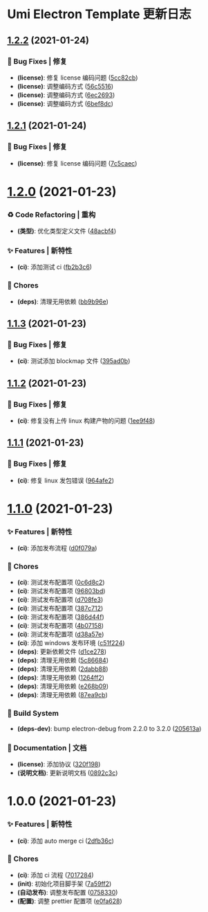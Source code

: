 # Umi Electron Template 更新日志

## [1.2.2](https://github.com/arvinxx/umi-electron-template/compare/v1.2.1...v1.2.2) (2021-01-24)


### 🐛 Bug Fixes | 修复

* **(license)**: 修复 license 编码问题 ([5cc82cb](https://github.com/arvinxx/umi-electron-template/commit/5cc82cb))
* **(license)**: 调整编码方式 ([56c5516](https://github.com/arvinxx/umi-electron-template/commit/56c5516))
* **(license)**: 调整编码方式 ([6ec2693](https://github.com/arvinxx/umi-electron-template/commit/6ec2693))
* **(license)**: 调整编码方式 ([6bef8dc](https://github.com/arvinxx/umi-electron-template/commit/6bef8dc))

## [1.2.1](https://github.com/arvinxx/umi-electron-template/compare/v1.2.0...v1.2.1) (2021-01-24)


### 🐛 Bug Fixes | 修复

* **(license)**: 修复 license 编码问题 ([7c5caec](https://github.com/arvinxx/umi-electron-template/commit/7c5caec))

# [1.2.0](https://github.com/arvinxx/umi-electron-template/compare/v1.1.3...v1.2.0) (2021-01-23)


### ♻ Code Refactoring | 重构

* **(类型)**: 优化类型定义文件 ([48acbf4](https://github.com/arvinxx/umi-electron-template/commit/48acbf4))


### ✨ Features | 新特性

* **(ci)**: 添加测试 ci ([fb2b3c6](https://github.com/arvinxx/umi-electron-template/commit/fb2b3c6))


### 🎫 Chores

* **(deps)**: 清理无用依赖 ([bb9b96e](https://github.com/arvinxx/umi-electron-template/commit/bb9b96e))

## [1.1.3](https://github.com/arvinxx/umi-electron-template/compare/v1.1.2...v1.1.3) (2021-01-23)


### 🐛 Bug Fixes | 修复

* **(ci)**: 测试添加 blockmap 文件 ([395ad0b](https://github.com/arvinxx/umi-electron-template/commit/395ad0b))

## [1.1.2](https://github.com/arvinxx/umi-electron-template/compare/v1.1.1...v1.1.2) (2021-01-23)


### 🐛 Bug Fixes | 修复

* **(ci)**: 修复没有上传 linux 构建产物的问题 ([1ee9f48](https://github.com/arvinxx/umi-electron-template/commit/1ee9f48))

## [1.1.1](https://github.com/arvinxx/umi-electron-template/compare/v1.1.0...v1.1.1) (2021-01-23)


### 🐛 Bug Fixes | 修复

* **(ci)**: 修复 linux 发包错误 ([964afe2](https://github.com/arvinxx/umi-electron-template/commit/964afe2))

# [1.1.0](https://github.com/arvinxx/umi-electron-template/compare/v1.0.0...v1.1.0) (2021-01-23)


### ✨ Features | 新特性

* **(ci)**: 添加发布流程 ([d0f079a](https://github.com/arvinxx/umi-electron-template/commit/d0f079a))


### 🎫 Chores

* **(ci)**: 测试发布配置项 ([0c6d8c2](https://github.com/arvinxx/umi-electron-template/commit/0c6d8c2))
* **(ci)**: 测试发布配置项 ([96803bd](https://github.com/arvinxx/umi-electron-template/commit/96803bd))
* **(ci)**: 测试发布配置项 ([d708fe3](https://github.com/arvinxx/umi-electron-template/commit/d708fe3))
* **(ci)**: 测试发布配置项 ([387c712](https://github.com/arvinxx/umi-electron-template/commit/387c712))
* **(ci)**: 测试发布配置项 ([386d44f](https://github.com/arvinxx/umi-electron-template/commit/386d44f))
* **(ci)**: 测试发布配置项 ([4b07158](https://github.com/arvinxx/umi-electron-template/commit/4b07158))
* **(ci)**: 测试发布配置项 ([d38a57e](https://github.com/arvinxx/umi-electron-template/commit/d38a57e))
* **(ci)**: 添加 windows 发布环境 ([c51f224](https://github.com/arvinxx/umi-electron-template/commit/c51f224))
* **(deps)**: 更新依赖文件 ([d1ce278](https://github.com/arvinxx/umi-electron-template/commit/d1ce278))
* **(deps)**: 清理无用依赖 ([5c86684](https://github.com/arvinxx/umi-electron-template/commit/5c86684))
* **(deps)**: 清理无用依赖 ([2dabb88](https://github.com/arvinxx/umi-electron-template/commit/2dabb88))
* **(deps)**: 清理无用依赖 ([1264ff2](https://github.com/arvinxx/umi-electron-template/commit/1264ff2))
* **(deps)**: 清理无用依赖 ([e268b09](https://github.com/arvinxx/umi-electron-template/commit/e268b09))
* **(deps)**: 清理无用依赖 ([87ea9cb](https://github.com/arvinxx/umi-electron-template/commit/87ea9cb))


### 👷‍ Build System

* **(deps-dev)**: bump electron-debug from 2.2.0 to 3.2.0 ([205613a](https://github.com/arvinxx/umi-electron-template/commit/205613a))


### 📝 Documentation | 文档

* **(license)**: 添加协议 ([320f198](https://github.com/arvinxx/umi-electron-template/commit/320f198))
* **(说明文档)**: 更新说明文档 ([0892c3c](https://github.com/arvinxx/umi-electron-template/commit/0892c3c))

# 1.0.0 (2021-01-23)


### ✨ Features | 新特性

* **(ci)**: 添加 auto merge ci ([2dfb36c](https://github.com/arvinxx/umi-electron-template/commit/2dfb36c))


### 🎫 Chores

* **(ci)**: 添加 ci 流程 ([7017284](https://github.com/arvinxx/umi-electron-template/commit/7017284))
* **(init)**: 初始化项目脚手架 ([7a59ff2](https://github.com/arvinxx/umi-electron-template/commit/7a59ff2))
* **(自动发布)**: 调整发布配置 ([0758330](https://github.com/arvinxx/umi-electron-template/commit/0758330))
* **(配置)**: 调整 prettier 配置项 ([e0fa628](https://github.com/arvinxx/umi-electron-template/commit/e0fa628))
